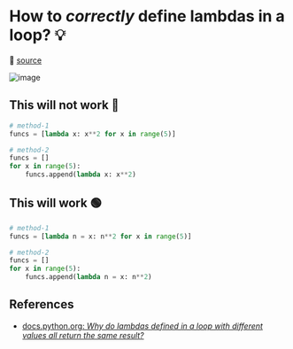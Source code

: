 # How to *correctly* define lambdas in a loop? 💡

🎯 [source](https://docs.python.org/3/faq/programming.html#id10)

![image](https://user-images.githubusercontent.com/10201242/129713646-e968dace-b77b-47f0-825a-a4d06650513d.png)

## This will not work 🔴

```python
# method-1
funcs = [lambda x: x**2 for x in range(5)]

# method-2
funcs = []
for x in range(5):
    funcs.append(lambda x: x**2)
```

## This will work 🟢

```python
# method-1
funcs = [lambda n = x: n**2 for x in range(5)]

# method-2
funcs = []
for x in range(5):
    funcs.append(lambda n = x: n**2)
```

## References

- [docs.python.org: *Why do lambdas defined in a loop with different values all return the same result?*][#ref-source]

[#ref-source]: https://docs.python.org/3/faq/programming.html#why-do-lambdas-defined-in-a-loop-with-different-values-all-return-the-same-result
